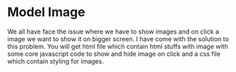 # Model Image

We all have face the issue where we have to show images and on click a image we want to show it on bigger screen. I have come with the solution to this problem. You will get html file which contain html stuffs with image with some core javascript code to show and hide image on click and a css file which contain styling for images.
